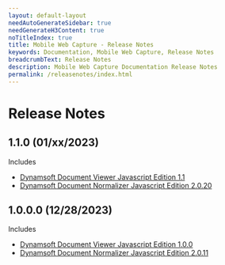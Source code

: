 ```yaml
---
layout: default-layout
needAutoGenerateSidebar: true
needGenerateH3Content: true
noTitleIndex: true
title: Mobile Web Capture - Release Notes
keywords: Documentation, Mobile Web Capture, Release Notes
breadcrumbText: Release Notes
description: Mobile Web Capture Documentation Release Notes
permalink: /releasenotes/index.html
---
```


# Release Notes

## 1.1.0 (01/xx/2023)

Includes

- [Dynamsoft Document Viewer Javascript Edition 1.1](https://www.dynamsoft.com/document-viewer/docs/releasenotes/index.html#11-01122024)
- [Dynamsoft Document Normalizer Javascript Edition 2.0.20](https://www.dynamsoft.com/document-normalizer/docs/web/programming/javascript/release-notes/javascript-2.html#2020-01112024)

## 1.0.0.0 (12/28/2023)

Includes

- [Dynamsoft Document Viewer Javascript Edition 1.0.0](https://www.dynamsoft.com/document-viewer/docs/releasenotes/index.html#100-12262023)
- [Dynamsoft Document Normalizer Javascript Edition 2.0.11](https://www.dynamsoft.com/document-normalizer/docs/web/programming/javascript/release-notes/javascript-2.html#2011-08242023)